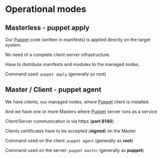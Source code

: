      
     
           
       
# Operational modes #
       
                            
<h2>Masterless - puppet apply</h2>
<p>Our <abbr title="Puppet automation tool">Puppet</abbr> code (written in manifests) is applied directly on the target system.</p>
<p>No need of a complete client-server infrastructure.</p>
<p>Have to distribute manifests and modules to the managed nodes.</p>
<p>Command used: <code><span class="java_plain">puppet&nbsp;apply</span></code> (generally as root)</p> 
<h2>Master / Client - puppet agent</h2>
<p>We have clients, our managed nodes, where <abbr title="Puppet automation tool">Puppet</abbr> client is installed.</p>
<p>And we have one or more Masters where <abbr title="Puppet automation tool">Puppet</abbr> server runs as a service</p>
<p>Client/Server communication is via https (<strong>port 8140</strong>)</p>
<p>Clients certificates have to be accepted (<strong>signed</strong>) on the Master</p>
<p>Command used on the client: <code><span class="java_plain">puppet&nbsp;agent</span></code> (generally as <strong>root</strong>)</p>
<p>Command used on the server: <code><span class="java_plain">puppet&nbsp;master</span></code> (generally as <strong>puppet</strong>)</p>
